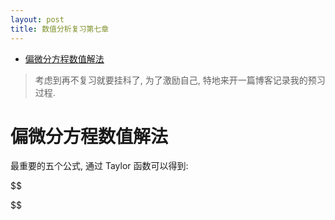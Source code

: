```yaml
---
layout: post
title: 数值分析复习第七章
---
```


<!-- TOC -->

- [偏微分方程数值解法](#%e5%81%8f%e5%be%ae%e5%88%86%e6%96%b9%e7%a8%8b%e6%95%b0%e5%80%bc%e8%a7%a3%e6%b3%95)

<!-- /TOC -->

> 考虑到再不复习就要挂科了, 为了激励自己, 特地来开一篇博客记录我的预习过程.

# 偏微分方程数值解法

最重要的五个公式, 通过 Taylor 函数可以得到:

$$
    
$$

